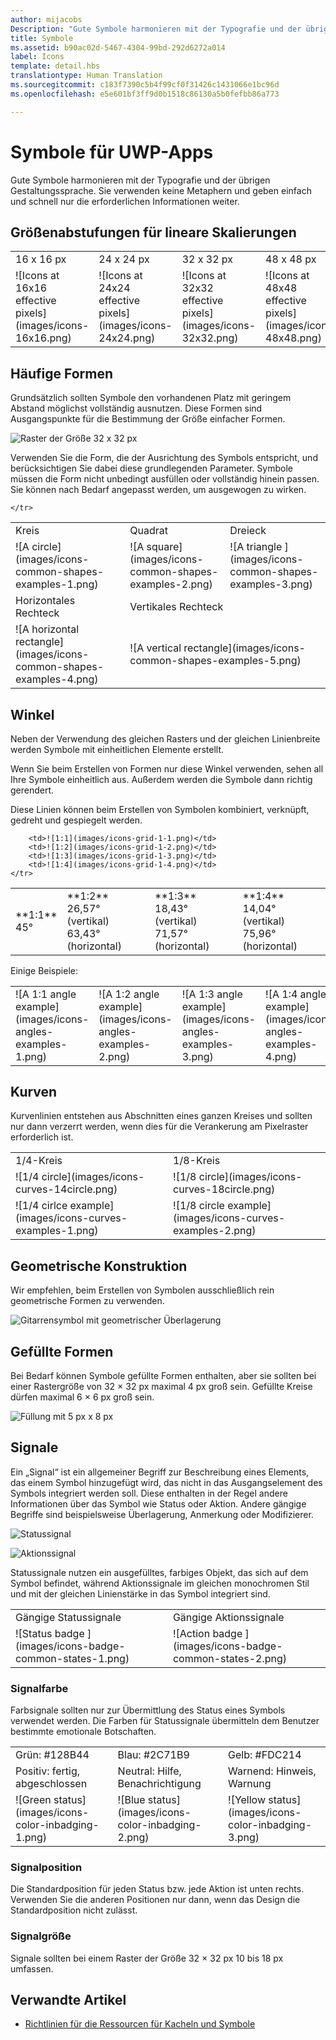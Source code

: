 ```yaml
---
author: mijacobs
Description: "Gute Symbole harmonieren mit der Typografie und der übrigen Gestaltungssprache. Sie verwenden keine Metaphern und geben einfach und schnell nur die erforderlichen Informationen weiter."
title: Symbole
ms.assetid: b90ac02d-5467-4304-99bd-292d6272a014
label: Icons
template: detail.hbs
translationtype: Human Translation
ms.sourcegitcommit: c183f7390c5b4f99cf0f31426c1431066e1bc96d
ms.openlocfilehash: e5e601bf3ff9d0b1518c86130a5b0fefbb86a773

---
```


# Symbole für UWP-Apps

Gute Symbole harmonieren mit der Typografie und der übrigen Gestaltungssprache. Sie verwenden keine Metaphern und geben einfach und schnell nur die erforderlichen Informationen weiter. 

## Größenabstufungen für lineare Skalierungen 

<table>
    <tr> 
        <td>16 x 16 px</td>
        <td>24 x 24 px</td>
        <td>32 x 32 px</td>
        <td>48 x 48 px</td>
    </tr>
    <tr> 
        <td>![Icons at 16x16 effective pixels](images/icons-16x16.png)</td>
        <td>![Icons at 24x24 effective pixels](images/icons-24x24.png)</td>
        <td>![Icons at 32x32 effective pixels](images/icons-32x32.png)</td>
        <td>![Icons at 48x48 effective pixels](images/icons-48x48.png)</td>
    </tr>
</table>

## Häufige Formen

Grundsätzlich sollten Symbole den vorhandenen Platz mit geringem Abstand möglichst vollständig ausnutzen. Diese Formen sind Ausgangspunkte für die Bestimmung der Größe einfacher Formen. 

![Raster der Größe 32 x 32 px](images/icons-common-shapes.png)

Verwenden Sie die Form, die der Ausrichtung des Symbols entspricht, und berücksichtigen Sie dabei diese grundlegenden Parameter. Symbole müssen die Form nicht unbedingt ausfüllen oder vollständig hinein passen. Sie können nach Bedarf angepasst werden, um ausgewogen zu wirken. 

<table>
    <tr>
        <td>Kreis<td>
        <td>Quadrat</td>
        <td>Dreieck</td>
    </tr>
    <tr>
        <td>![A circle](images/icons-common-shapes-examples-1.png)<td>
        <td>![A square](images/icons-common-shapes-examples-2.png)</td>
        <td>![A triangle ](images/icons-common-shapes-examples-3.png)</td>
    </tr>
        <tr>
        <td>Horizontales Rechteck<td>
        <td colspan="2">Vertikales Rechteck</td>        
        </tr>
    <tr>
        <td>![A horizontal rectangle](images/icons-common-shapes-examples-4.png)<td>
        <td colspan="2">![A vertical rectangle](images/icons-common-shapes-examples-5.png)</td>
         
    </tr>

</table>

## Winkel

Neben der Verwendung des gleichen Rasters und der gleichen Linienbreite werden Symbole mit einheitlichen Elemente erstellt. 

Wenn Sie beim Erstellen von Formen nur diese Winkel verwenden, sehen all Ihre Symbole einheitlich aus. Außerdem werden die Symbole dann richtig gerendert. 

Diese Linien können beim Erstellen von Symbolen kombiniert, verknüpft, gedreht und gespiegelt werden. 

<table>
    <tr>
        <td>**1:1**<br/>45°</td>
        <td>**1:2**<br />26,57° (vertikal)<br/>63,43° (horizontal)</td>
        <td>**1:3**<br/>18,43° (vertikal)<br/>71,57° (horizontal)</td>
        <td>**1:4**<br/>14,04° (vertikal)<br/>75,96° (horizontal)</td>
    </tr>
    <tr>
        
        <td>![1:1](images/icons-grid-1-1.png)</td>
        <td>![1:2](images/icons-grid-1-2.png)</td>
        <td>![1:3](images/icons-grid-1-3.png)</td>
        <td>![1:4](images/icons-grid-1-4.png)</td>
    </tr>  
</table>

<p>Einige Beispiele:</p>

<table>
    <tr>
        <td>![A 1:1 angle example](images/icons-angles-examples-1.png)</td>
        <td>![A 1:2 angle example](images/icons-angles-examples-2.png)</td>
        <td>![A 1:3 angle example](images/icons-angles-examples-3.png)</td>
        <td>![A 1:4 angle example](images/icons-angles-examples-4.png)</td>
    </tr>
</table>

## Kurven

Kurvenlinien entstehen aus Abschnitten eines ganzen Kreises und sollten nur dann verzerrt werden, wenn dies für die Verankerung am Pixelraster erforderlich ist. 

<table>
    <tr>
        <td>1/4-Kreis</td>
        <td>1/8-Kreis</td>
    </tr>
    <tr>
        <td>![1/4 circle](images/icons-curves-14circle.png)</td>
        <td>![1/8 circle](images/icons-curves-18circle.png)</td>
    </tr>
    <tr>
        <td>![1/4 cirlce example](images/icons-curves-examples-1.png)</td>
        <td>![1/8 circle example](images/icons-curves-examples-2.png)</td>
    </tr>    
</table>

## Geometrische Konstruktion

Wir empfehlen, beim Erstellen von Symbolen ausschließlich rein geometrische Formen zu verwenden.

![Gitarrensymbol mit geometrischer Überlagerung ](images/icons-geometric-construction.png)

## Gefüllte Formen 

Bei Bedarf können Symbole gefüllte Formen enthalten, aber sie sollten bei einer Rastergröße von 32 × 32 px maximal 4 px groß sein. Gefüllte Kreise dürfen maximal 6 × 6 px groß sein. 

![Füllung mit 5 px x 8 px ](images/icons-filled-shapes.png)

## Signale

Ein „Signal“ ist ein allgemeiner Begriff zur Beschreibung eines Elements, das einem Symbol hinzugefügt wird, das nicht in das Ausgangselement des Symbols integriert werden soll. Diese enthalten in der Regel andere Informationen über das Symbol wie Status oder Aktion. Andere gängige Begriffe sind beispielsweise Überlagerung, Anmerkung oder Modifizierer. 

![Statussignal ](images/icons-badge-status.png)

![Aktionssignal ](images/icons-badge-action.png)

Statussignale nutzen ein ausgefülltes, farbiges Objekt, das sich auf dem Symbol befindet, während Aktionssignale im gleichen monochromen Stil und mit der gleichen Linienstärke in das Symbol integriert sind.

<table>
<tr>
    <td>Gängige Statussignale</td>
    <td>Gängige Aktionssignale</td>
</tr>
<tr>
    <td>![Status badge ](images/icons-badge-common-states-1.png)</td>
    <td>![Action badge ](images/icons-badge-common-states-2.png)</td>
</tr>
</table>
<p></p>

### Signalfarbe 

Farbsignale sollten nur zur Übermittlung des Status eines Symbols verwendet werden. Die Farben für Statussignale übermitteln dem Benutzer bestimmte emotionale Botschaften. 

<table>
<tr><td>Grün: #128B44</td><td>Blau: #2C71B9</td><td>Gelb: #FDC214</td></tr>
<tr><td>Positiv: fertig, abgeschlossen </td><td>Neutral: Hilfe, Benachrichtigung </td><td>Warnend: Hinweis, Warnung </td></tr>
<tr><td>![Green status](images/icons-color-inbadging-1.png)</td><td>![Blue status](images/icons-color-inbadging-2.png)</td>
<td>![Yellow status](images/icons-color-inbadging-3.png)</td></tr>
</table>
<p></p>

### Signalposition

Die Standardposition für jeden Status bzw. jede Aktion ist unten rechts. Verwenden Sie die anderen Positionen nur dann, wenn das Design die Standardposition nicht zulässt. 

### Signalgröße

Signale sollten bei einem Raster der Größe 32 × 32 px 10 bis 18 px umfassen. 

## Verwandte Artikel

* [Richtlinien für die Ressourcen für Kacheln und Symbole](../controls-and-patterns/tiles-and-notifications-app-assets.md)



<!--HONumber=Jun16_HO4-->


